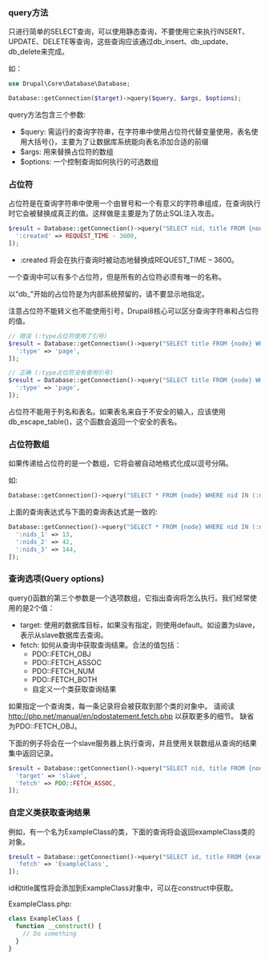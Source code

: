 ### query方法
只进行简单的SELECT查询，可以使用静态查询，不要使用它来执行INSERT、UPDATE、DELETE等查询，这些查询应该通过db_insert、db_update、db_delete来完成。

如：
```php
use Drupal\Core\Database\Database;

Database::getConnection($target)->query($query, $args, $options);
```

query方法包含三个参数:
* $query: 需运行的查询字符串，在字符串中使用占位符代替变量使用，表名使用大括号{}，主要为了让数据库系统能向表名添加合适的前缀
* $args: 用来替换占位符的数组
* $options: 一个控制查询如何执行的可选数组

 
### 占位符

占位符是在查询字符串中使用一个由冒号和一个有意义的字符串组成，在查询执行时它会被替换成真正的值。这样做是主要是为了防止SQL注入攻击。

```php
$result = Database::getConnection()->query("SELECT nid, title FROM {node} WHERE created > :created", [
  ':created' => REQUEST_TIME - 3600,
]);
```

* :created 将会在执行查询时被动态地替换成REQUEST_TIME – 3600。

一个查询中可以有多个占位符，但是所有的占位符必须有唯一的名称。

以“db_"开始的占位符是为内部系统预留的，请不要显示地指定。

注意占位符不能转义也不能使用引号，Drupal8核心可以区分查询字符串和占位符的值。

```php
// 错误 (:type占位符使用了引号)
$result = Database::getConnection()->query("SELECT title FROM {node} WHERE type = ':type'", [
  ':type' => 'page',
]);

// 正确 (:type占位符没有使用引号)
$result = Database::getConnection()->query("SELECT title FROM {node} WHERE type = :type", [
  ':type' => 'page',
]);
```

占位符不能用于列名和表名。如果表名来自于不安全的输入，应该使用db_escape_table()，这个函数会返回一个安全的表名。

 
### 占位符数组

如果传递给占位符的是一个数组，它将会被自动地格式化成以逗号分隔。

如:
```php
Database::getConnection()->query("SELECT * FROM {node} WHERE nid IN (:nids[])", [':nids[]' => [13, 42, 144]]);
```

上面的查询表达式与下面的查询表达式是一致的:

```php
Database::getConnection()->query("SELECT * FROM {node} WHERE nid IN (:nids_1, :nids_2, :nids_3)", [
  ':nids_1' => 13,
  ':nids_2' => 42,
  ':nids_3' => 144,
]);
```
 
### 查询选项(Query options)

query()函数的第三个参数是一个选项数组，它指出查询将怎么执行。我们经常使用的是2个值：

* target: 使用的数据库目标，如果没有指定，则使用default。如设置为slave，表示从slave数据库去查询。
* fetch: 如何从查询中获取查询结果。合法的值包括：
  * PDO::FETCH_OBJ
  * PDO::FETCH_ASSOC
  * PDO::FETCH_NUM
  * PDO::FETCH_BOTH
  * 自定义一个类获取查询结果

如果指定一个查询类，每一条记录将会被获取到那个类的对象中。
请阅读 http://php.net/manual/en/pdostatement.fetch.php 以获取更多的细节。
缺省为PDO::FETCH_OBJ。

下面的例子将会在一个slave服务器上执行查询，并且使用关联数组从查询的结果集中返回记录。

```php
$result = Database::getConnection()->query("SELECT nid, title FROM {node}", [], [
  'target' => 'slave',
  'fetch' => PDO::FETCH_ASSOC,
]);
```

### 自定义类获取查询结果
例如，有一个名为ExampleClass的类，下面的查询将会返回exampleClass类的对象。

```php
$result = Database::getConnection()->query("SELECT id, title FROM {example_table}", [], [
  'fetch' => 'ExampleClass',
]);
```
id和title属性将会添加到ExampleClass对象中，可以在construct中获取。

ExampleClass.php:
```php
class ExampleClass {
  function __construct() {
    // Do something
  }
}
```
